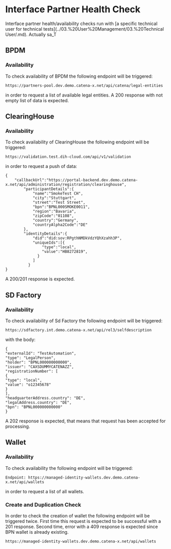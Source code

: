 ﻿# Interface Partner Health Check

Interface partner health/availability checks run with [a specific technical user for technical tests](../03.%20User%20Management/03.%20Technical User/.md). Actually sa_T

## BPDM

### Availability

To check availability of BPDM the following endpoint will be triggered:

```
https://partners-pool.dev.demo.catena-x.net/api/catena/legal-entities
```
in order to request a list of available legal entities. A 200 response with not empty list of data is expected.

## ClearingHouse

### Availability

To check availability of ClearingHouse the following endpoint will be triggered:
```
https://validation.test.dih-cloud.com/api/v1/validation
```

in order to request a push of data:

```
{
    "callbackUrl":"https://portal-backend.dev.demo.catena-x.net/api/administration/registration/clearinghouse",
        "participantDetails":{
            "name":"SmokeTest CH",
            "city":"Stuttgart",
            "street":"Test Street",
            "bpn":"BPNL000SMOKE0011",
            "region":"Bavaria",
            "zipCode":"01108",
            "country":"Germany",
            "countryAlpha2Code":"DE"
        },
        "identityDetails":{
            "did":"did:sov:RPgthNMDkVdzYQhXzahh3P",
            "uniqueIds":[{
                "type":"local",
                "value":"HB8272819",
              }
            ]
          }
} 
```

A 200/201 response is expected.

## SD Factory

### Availability

To check availability of Sd Factory the following endpoint will be triggered:

```
https://sdfactory.int.demo.catena-x.net/api/rel3/selfdescription
```

with the body:

```
{
"externalId": "TestAutomation",
"type": "LegalPerson",
"holder": "BPNL000000000000",
"issuer": "CAXSDUMMYCATENAZZ",
"registrationNumber": [
{
"type": "local",
"value": "o12345678"
}
],
"headquarterAddress.country": "DE",
"legalAddress.country": "DE",
"bpn": "BPNL000000000000"
}
```

A 202 response is expected, that means that request has been accepted for processing.


## Wallet

### Availability

To check availability the following endpoint will be triggered:

```
Endpoint: https://managed-identity-wallets.dev.demo.catena-x.net/api/wallets
```

in order to request a list of all wallets.

### Create and Duplication Check

In order to check the creation of wallet the following endpoint will be triggered twice. First time this request is expected to be successful with a 201 response. Second time, error with a 409 response is expected since BPN wallet is
already existing.

```
https://managed-identity-wallets.dev.demo.catena-x.net/api/wallets
```